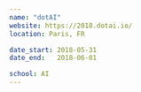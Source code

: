 ```yaml
---
name: "dotAI"
website: https://2018.dotai.io/
location: Paris, FR

date_start: 2018-05-31
date_end:   2018-06-01

school: AI
---
```

